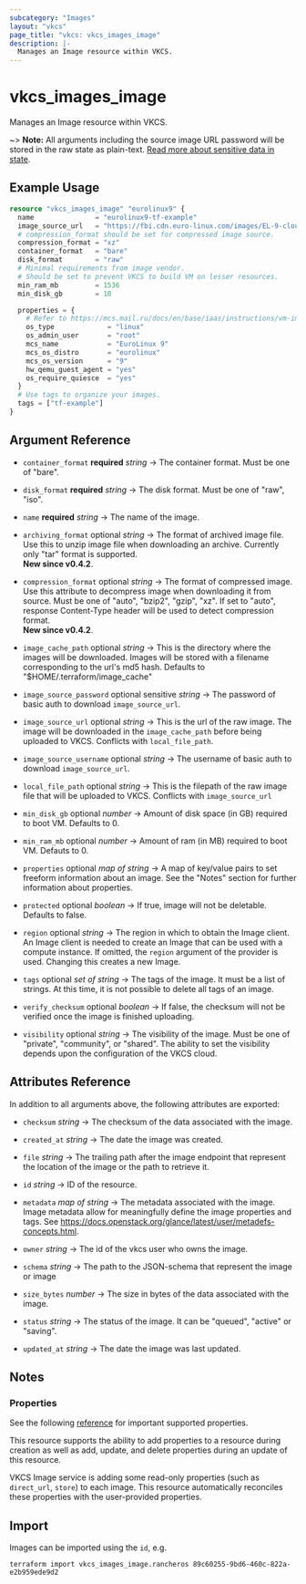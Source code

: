```yaml
---
subcategory: "Images"
layout: "vkcs"
page_title: "vkcs: vkcs_images_image"
description: |-
  Manages an Image resource within VKCS.
---
```


# vkcs_images_image

Manages an Image resource within VKCS.

~> **Note:** All arguments including the source image URL password will be stored in the raw state as plain-text. [Read more about sensitive data in state](https://www.terraform.io/docs/language/state/sensitive-data.html).

## Example Usage

```terraform
resource "vkcs_images_image" "eurolinux9" {
  name               = "eurolinux9-tf-example"
  image_source_url   = "https://fbi.cdn.euro-linux.com/images/EL-9-cloudgeneric-2023-03-19.raw.xz"
  # compression_format should be set for compressed image source.
  compression_format = "xz"
  container_format   = "bare"
  disk_format        = "raw"
  # Minimal requirements from image vendor.
  # Should be set to prevent VKCS to build VM on lesser resources.
  min_ram_mb         = 1536
  min_disk_gb        = 10

  properties = {
    # Refer to https://mcs.mail.ru/docs/en/base/iaas/instructions/vm-images/vm-image-metadata
    os_type             = "linux"
    os_admin_user       = "root"
    mcs_name            = "EuroLinux 9"
    mcs_os_distro       = "eurolinux"
    mcs_os_version      = "9"
    hw_qemu_guest_agent = "yes"
    os_require_quiesce  = "yes"
  }
  # Use tags to organize your images.
  tags = ["tf-example"]
}
```
## Argument Reference
- `container_format` **required** *string* &rarr;  The container format. Must be one of "bare".

- `disk_format` **required** *string* &rarr;  The disk format. Must be one of "raw", "iso".

- `name` **required** *string* &rarr;  The name of the image.

- `archiving_format` optional *string* &rarr;  The format of archived image file. Use this to unzip image file when downloading an archive. Currently only "tar" format is supported.<br>**New since v0.4.2**.

- `compression_format` optional *string* &rarr;  The format of compressed image. Use this attribute to decompress image when downloading it from source. Must be one of "auto", "bzip2", "gzip", "xz". If set to "auto", response Content-Type header will be used to detect compression format.<br>**New since v0.4.2**.

- `image_cache_path` optional *string* &rarr;  This is the directory where the images will be downloaded. Images will be stored with a filename corresponding to the url's md5 hash. Defaults to "$HOME/.terraform/image_cache"

- `image_source_password` optional sensitive *string* &rarr;  The password of basic auth to download `image_source_url`.

- `image_source_url` optional *string* &rarr;  This is the url of the raw image. The image will be downloaded in the `image_cache_path` before being uploaded to VKCS. Conflicts with `local_file_path`.

- `image_source_username` optional *string* &rarr;  The username of basic auth to download `image_source_url`.

- `local_file_path` optional *string* &rarr;  This is the filepath of the raw image file that will be uploaded to VKCS. Conflicts with `image_source_url`

- `min_disk_gb` optional *number* &rarr;  Amount of disk space (in GB) required to boot VM. Defaults to 0.

- `min_ram_mb` optional *number* &rarr;  Amount of ram (in MB) required to boot VM. Defauts to 0.

- `properties` optional *map of* *string* &rarr;  A map of key/value pairs to set freeform information about an image. See the "Notes" section for further information about properties.

- `protected` optional *boolean* &rarr;  If true, image will not be deletable. Defaults to false.

- `region` optional *string* &rarr;  The region in which to obtain the Image client. An Image client is needed to create an Image that can be used with a compute instance. If omitted, the `region` argument of the provider is used. Changing this creates a new Image.

- `tags` optional *set of* *string* &rarr;  The tags of the image. It must be a list of strings. At this time, it is not possible to delete all tags of an image.

- `verify_checksum` optional *boolean* &rarr;  If false, the checksum will not be verified once the image is finished uploading.

- `visibility` optional *string* &rarr;  The visibility of the image. Must be one of "private", "community", or "shared". The ability to set the visibility depends upon the configuration of the VKCS cloud.


## Attributes Reference
In addition to all arguments above, the following attributes are exported:
- `checksum` *string* &rarr;  The checksum of the data associated with the image.

- `created_at` *string* &rarr;  The date the image was created.

- `file` *string* &rarr;  The trailing path after the image endpoint that represent the location of the image or the path to retrieve it.

- `id` *string* &rarr;  ID of the resource.

- `metadata` *map of* *string* &rarr;  The metadata associated with the image. Image metadata allow for meaningfully define the image properties and tags. See https://docs.openstack.org/glance/latest/user/metadefs-concepts.html.

- `owner` *string* &rarr;  The id of the vkcs user who owns the image.

- `schema` *string* &rarr;  The path to the JSON-schema that represent the image or image

- `size_bytes` *number* &rarr;  The size in bytes of the data associated with the image.

- `status` *string* &rarr;  The status of the image. It can be "queued", "active" or "saving".

- `updated_at` *string* &rarr;  The date the image was last updated.



## Notes
### Properties

See the following [reference](https://mcs.mail.ru/docs/en/base/iaas/instructions/vm-images/vm-image-metadata)
for important supported properties.

This resource supports the ability to add properties to a resource during creation as well as add, update, and delete properties during an update of this resource.

VKCS Image service is adding some read-only properties (such as `direct_url`, `store`) to each image.
This resource automatically reconciles these properties with the user-provided properties.

## Import

Images can be imported using the `id`, e.g.

```shell
terraform import vkcs_images_image.rancheros 89c60255-9bd6-460c-822a-e2b959ede9d2
```

